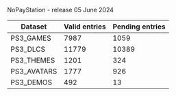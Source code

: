 NoPayStation - release 05 June 2024

|  Dataset  |Valid entries|Pending entries|
|-----------|-------------|---------------|
| PS3_GAMES |     7987    |      1059     |
|  PS3_DLCS |    11779    |     10389     |
| PS3_THEMES|     1201    |      324      |
|PS3_AVATARS|     1777    |      926      |
| PS3_DEMOS |     492     |       13      |
